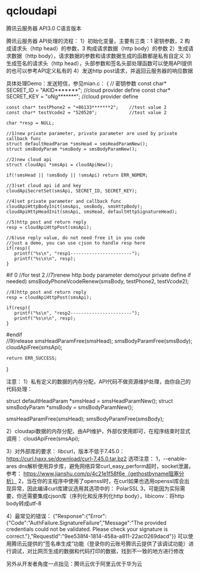 # qcloudapi
腾讯云服务器 API3.0 C语言版本

腾讯云服务器 API处理的流程：
1）初始化变量，主要有三类：1 密钥参数，2 构成请求头（http head）的参数，3 构成请求数据（http body）的参数
2）生成请求数据（http body），请求数据的参数和请求数据生成的函数都是私有自定义
3）生成签名的请求头（http head），头部参数和签名头部处理函数可以使用API提供的也可以参考API定义私有的
4）发送http post请求，并返回云服务器的响应数据

具体处理Demo：发送短信，参见mian.c：
{
    // 密钥参数
    const char* SECRET_ID = "AKID*******";    //cloud provider define
    const char* SECRET_KEY = "oNg*******";    //cloud provider define
    
    const char* testPhone2 = "+86133*******2";    //test value 2
    const char* testVcode2 = "520520";            //test value 2
    
    char *resp = NULL;
    
    //1)new private parameter, private parameter are used by private callback func
    struct defaultHeadParam *smsHead = smsHeadParamNew();
    struct smsBodyParam *smsBody = smsBodyParamNew();
    
    //2)new cloud api
    struct cloudApi *smsApi = cloudApiNew();
    
    if(!smsHead || !smsBody || !smsApi) return ERR_NOMEM;
    
    //3)set cloud api id and key
    cloudApiSecretSet(smsApi, SECRET_ID, SECRET_KEY);
    
    //4)set private parameter and callback func
    cloudApiHttpBodyInit(smsApi, smsBody, smsHttpBody);
    cloudApiHttpHeadInit(smsApi, smsHead, defaultHttpSignatureHead);
    
    //5)http post and return reply
    resp = cloudApiHttpPost(smsApi);
    
    //6)use reply value, do not need free it in you code
    //just a demo, you can use cjson to handle resp here
    if(resp){
       printf("%s\n", "resp1-----------------------");        
       printf("%s\n\n", resp);
    }
 #if 0   //for test 2
    //7)renew http body parameter demo(your private define if needed)
    smsBodyPhoneVcodeRenew(smsBody, testPhone2, testVcode2);
    
    //8)http post and return reply
    resp = cloudApiHttpPost(smsApi);
    
    if(resp){
       printf("%s\n", "resp2-----------------------");        
       printf("%s\n\n", resp);
    }
 #endif   
    //9)release
    smsHeadParamFree(smsHead);
    smsBodyParamFree(smsBody);
    cloudApiFree(smsApi);
    
    return ERR_SUCCESS;
}

注意：
1）私有定义的数据的内存分配，API代码不做资源维护处理，由你自己的代码处理：

struct defaultHeadParam *smsHead = smsHeadParamNew();
struct smsBodyParam *smsBody = smsBodyParamNew();

smsHeadParamFree(smsHead);
smsBodyParamFree(smsBody);

2）cloudapi数据的内存分配，由API维护，外部仅使用即可，在程序结束时显式调用：
cloudApiFree(smsApi);

3）对外部库的要求：
libcurl，版本不低于7.45.0：https://curl.haxx.se/download/curl-7.45.0.tar.bz2
选项注意：
1，--enable-ares dns解析使用异步库，避免网络异常curl_easy_perform超时，socket泄漏，参考：
https://www.jianshu.com/p/4c21e1f58f6e（gethostbyname阻塞分析）
2，当在你的主程序中使用了openssl时，在curl如果也选用openssl库会出现异常，因此编译curl库建议选用其选项中的：
PolarSSL
3，可能因为实际需要，你还需要集成cjson库（序列化和反序列化http body），libiconv：将http body转成utf-8

4）最常见的错误：
{"Response":{"Error":{"Code":"AuthFailure.SignatureFailure","Message":"The provided credentials could not be validated. Please check your signature is correct."},"RequestId":"9ee538f4-1814-458a-a811-22ac0269dacd"}} 
可以使用腾讯云提供的“签名串生成”功能（登录你的云账号腾讯云提供了该调试功能）进行调试，对比网页生成的数据和代码打印的数据，找到不一致的地方进行修改

另外从开发者角度一点拙见：腾讯云优于阿里云优于华为云

